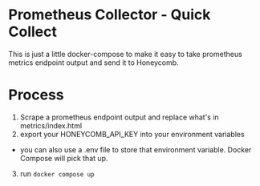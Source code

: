 # Prometheus Collector - Quick Collect

This is just a little docker-compose to make it easy to take prometheus metrics endpoint output and send it to Honeycomb.

# Process

1. Scrape a prometheus endpoint output and replace what's in metrics/index.html
2. export your HONEYCOMB_API_KEY into your environment variables
  - you can also use a .env file to store that environment variable. Docker Compose will pick that up.
3. run `docker compose up`
